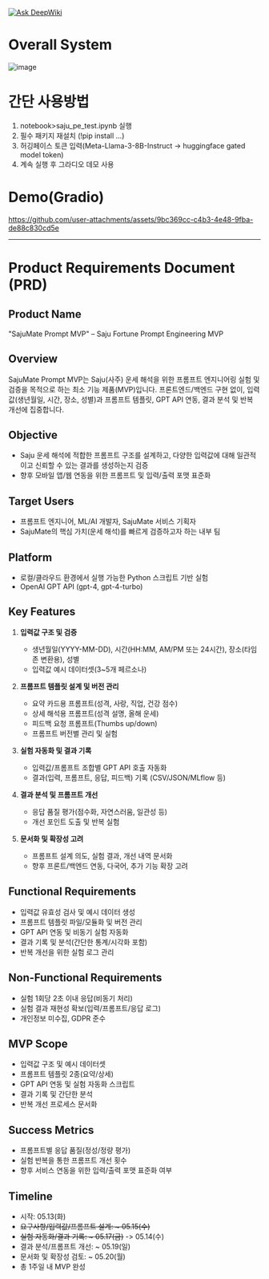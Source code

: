 [![Ask DeepWiki](https://deepwiki.com/badge.svg)](https://deepwiki.com/Quietseong/saju-prompt-mvp)

# Overall System
![image](https://github.com/user-attachments/assets/fd1af049-a307-4e30-9ea9-6e6631281417)

# 간단 사용방법
1. notebook>saju_pe_test.ipynb 실행
2. 필수 패키지 재설치 (!pip install ...)
3. 허깅페이스 토큰 입력(Meta-Llama-3-8B-Instruct -> huggingface gated model token)
4. 계속 실행 후 그라디오 데모 사용

# Demo(Gradio)
https://github.com/user-attachments/assets/9bc369cc-c4b3-4e48-9fba-de88c830cd5e

--------
# Product Requirements Document (PRD)

## Product Name

"SajuMate Prompt MVP" – Saju Fortune Prompt Engineering MVP

## Overview

SajuMate Prompt MVP는 Saju(사주) 운세 해석을 위한 프롬프트 엔지니어링 실험 및 검증을 목적으로 하는 최소 기능 제품(MVP)입니다. 프론트엔드/백엔드 구현 없이, 입력값(생년월일, 시간, 장소, 성별)과 프롬프트 템플릿, GPT API 연동, 결과 분석 및 반복 개선에 집중합니다.

## Objective

- Saju 운세 해석에 적합한 프롬프트 구조를 설계하고, 다양한 입력값에 대해 일관적이고 신뢰할 수 있는 결과를 생성하는지 검증
- 향후 모바일 앱/웹 연동을 위한 프롬프트 및 입력/출력 포맷 표준화

## Target Users

- 프롬프트 엔지니어, ML/AI 개발자, SajuMate 서비스 기획자
- SajuMate의 핵심 가치(운세 해석)를 빠르게 검증하고자 하는 내부 팀

## Platform

- 로컬/클라우드 환경에서 실행 가능한 Python 스크립트 기반 실험
- OpenAI GPT API (gpt-4, gpt-4-turbo)

## Key Features

1. **입력값 구조 및 검증**
   - 생년월일(YYYY-MM-DD), 시간(HH:MM, AM/PM 또는 24시간), 장소(타임존 변환용), 성별
   - 입력값 예시 데이터셋(3~5개 페르소나)

2. **프롬프트 템플릿 설계 및 버전 관리**
   - 요약 카드용 프롬프트(성격, 사랑, 직업, 건강 점수)
   - 상세 해석용 프롬프트(성격 설명, 올해 운세)
   - 피드백 요청 프롬프트(Thumbs up/down)
   - 프롬프트 버전별 관리 및 실험

3. **실험 자동화 및 결과 기록**
   - 입력값/프롬프트 조합별 GPT API 호출 자동화
   - 결과(입력, 프롬프트, 응답, 피드백) 기록 (CSV/JSON/MLflow 등)

4. **결과 분석 및 프롬프트 개선**
   - 응답 품질 평가(점수화, 자연스러움, 일관성 등)
   - 개선 포인트 도출 및 반복 실험

5. **문서화 및 확장성 고려**
   - 프롬프트 설계 의도, 실험 결과, 개선 내역 문서화
   - 향후 프론트/백엔드 연동, 다국어, 추가 기능 확장 고려

## Functional Requirements

- 입력값 유효성 검사 및 예시 데이터 생성
- 프롬프트 템플릿 파일/모듈화 및 버전 관리
- GPT API 연동 및 비동기 실험 자동화
- 결과 기록 및 분석(간단한 통계/시각화 포함)
- 반복 개선을 위한 실험 로그 관리

## Non-Functional Requirements

- 실험 1회당 2초 이내 응답(비동기 처리)
- 실험 결과 재현성 확보(입력/프롬프트/응답 로그)
- 개인정보 미수집, GDPR 준수

## MVP Scope

- 입력값 구조 및 예시 데이터셋
- 프롬프트 템플릿 2종(요약/상세)
- GPT API 연동 및 실험 자동화 스크립트
- 결과 기록 및 간단한 분석
- 반복 개선 프로세스 문서화

## Success Metrics

- 프롬프트별 응답 품질(정성/정량 평가)
- 실험 반복을 통한 프롬프트 개선 횟수
- 향후 서비스 연동을 위한 입력/출력 포맷 표준화 여부

## Timeline
- 시작: 05.13(화)
- ~~요구사항/입력값/프롬프트 설계: ~ 05.15(수)~~
- ~~실험 자동화/결과 기록: ~ 05.17(금)~~ -> 05.14(수)
- 결과 분석/프롬프트 개선: ~ 05.19(일)
- 문서화 및 확장성 검토: ~ 05.20(월)
- 총 1주일 내 MVP 완성

